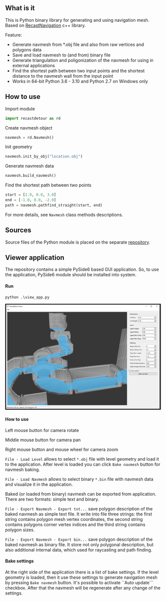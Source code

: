 ## What is it

This is Python binary library for generating and using navigation mesh. Based on [RecastNavigation](https://github.com/recastnavigation/recastnavigation) c++ library.

Feature:
* Generate navmesh from *.obj file and also from raw vertices and polygons data
* Save and load navmesh to (and from) binary file
* Generate triangulation and poligonization of the navmesh for using in external applications
* Find the shortest path between two input points and the shortest distance to the navmesh wall from the input point
* Works in 64-bit Python 3.6 - 3.10 and Python 2.7 on Windows only

## How to use

Import module

```python
import recastdetour as rd
```

Create navmesh object

```python
navmesh = rd.Navmesh()
```

Init geometry

```python
navmesh.init_by_obj("location.obj")
```

Generate navmesh data

```python
navmesh.build_navmesh()
```

Find the shortest path between two points

```python
start = [2.0, 0.0, 3.0]
end = [-1.0, 0.0, -2.0]
path = navmesh.pathfind_straight(start, end)
```

For more details, see ```Navmesh``` class methods descriptions.

## Sources

Source files of the Python module is placed on the separate [repository](https://github.com/Tugcga/PyRecastDetour-Sources).

## Viewer application

The repository contains a simple PySide6 based GUI application. So, to use the application, PySide6 module should be installed into system.

#### Run
```
python .\view_app.py
```

![Viewer application](images/image_viewer_app_01.png)

#### How to use

Left mouse button for camera rotate

Middle mouse button for camera pan

Right mouse button and mouse wheel for camera zoom

```File - Load Level``` allows to select ```*.obj``` file with level geometry and load it to the application. After level is loaded you can click ```Bake navmesh``` button for navmesh baking.

```File - Load Navmesh``` allows to select binary ```*.bin``` file with navmesh data and visualize it in the application.

Baked (or loaded from binary) navmesh can be exported from application. There are two formats: simple text and binary.

```File - Export Navmesh - Export txt...``` save polygon description of the baked navmesh as simple text file. It write into file three strings: the first string contains polygon mesh vertex coordinates, the second string contains polygons corner vertex indices and the third string contains polygon sizes.

```File - Export Navmesh - Export bin...``` save polygon description of the baked navmesh as binary file. It store not only polygonal description, but also additional internal data, which used for raycasting and path finding.

#### Bake settings

At the right side of the application there is a list of bake settings. If the level geometry is loaded, then it use these settings to generate navigation mesh by pressing ```Bake navmesh``` button. It's possible to activate ``Auto update``` checkbox. After that the navmesh will be regenerate after any change of the settings. 
